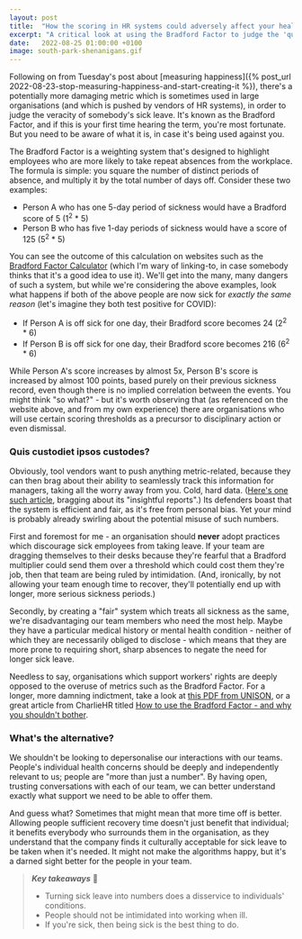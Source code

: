 ```yaml
---
layout: post
title:  "How the scoring in HR systems could adversely affect your health"
excerpt: "A critical look at using the Bradford Factor to judge the 'quality' of sickness."
date:   2022-08-25 01:00:00 +0100
image: south-park-shenanigans.gif
---
```


Following on from Tuesday's post about [measuring happiness]({% post_url 2022-08-23-stop-measuring-happiness-and-start-creating-it %}), there's a potentially more damaging metric which is sometimes used in large organisations (and which is pushed by vendors of HR systems), in order to judge the veracity of somebody's sick leave. It's known as the Bradford Factor, and if this is your first time hearing the term, you're most fortunate. But you need to be aware of what it is, in case it's being used against you.

The Bradford Factor is a weighting system that's designed to highlight employees who are more likely to take repeat absences from the workplace. The formula is simple: you square the number of distinct periods of absence, and multiply it by the total number of days off. Consider these two examples:

* Person A who has one 5-day period of sickness would have a Bradford score of 5 (1<sup>2</sup> * 5)
* Person B who has five 1-day periods of sickness would have a score of 125 (5<sup>2</sup> * 5)

You can see the outcome of this calculation on websites such as the [Bradford Factor Calculator](https://www.bradfordfactorcalculator.com/) (which I'm wary of linking-to, in case somebody thinks that it's a good idea to use it). We'll get into the many, many dangers of such a system, but while we're considering the above examples, look what happens if both of the above people are now sick for _exactly the same reason_ (let's imagine they both test positive for COVID):

* If Person A is off sick for one day, their Bradford score becomes 24 (2<sup>2</sup> * 6)
* If Person B is off sick for one day, their Bradford score becomes 216 (6<sup>2</sup> * 6)

While Person A's score increases by almost 5x, Person B's score is increased by almost 100 points, based purely on their previous sickness record, even though there is no implied correlation between the events. You might think "so what?" - but it's worth observing that (as referenced on the website above, and from my own experience) there are organisations who will use certain scoring thresholds as a precursor to disciplinary action or even dismissal.

### Quis custodiet ipsos custodes?

Obviously, tool vendors want to push anything metric-related, because they can then brag about their ability to seamlessly track this information for managers, taking all the worry away from you. Cold, hard data. ([Here's one such article](https://www.breathehr.com/en-gb/bradford-factor-calculator), bragging about its "insightful reports".) Its defenders boast that the system is efficient and fair, as it's free from personal bias. Yet your mind is probably already swirling about the potential misuse of such numbers.

First and foremost for me - an organisation should **never** adopt practices which discourage sick employees from taking leave. If your team are dragging themselves to their desks because they're fearful that a Bradford multiplier could send them over a threshold which could cost them they're job, then that team are being ruled by intimidation. (And, ironically, by not allowing your team enough time to recover, they'll potentially end up with longer, more serious sickness periods.) 

Secondly, by creating a "fair" system which treats all sickness as the same, we're disadvantaging our team members who need the most help. Maybe they have a particular medical history or mental health condition - neither of which they are necessarily obliged to disclose - which means that they are more prone to requiring short, sharp absences to negate the need for longer sick leave.

Needless to say, organisations which support workers' rights are deeply opposed to the overuse of metrics such as the Bradford Factor. For a longer, more damning indictment, take a look at [this PDF from UNISON](https://www.unison.org.uk/content/uploads/2014/09/TowebFact-Sheet-on-the-Bradford-Factor2.pdf), or a great article from CharlieHR titled [How to use the Bradford Factor - and why you shouldn't bother](https://www.charliehr.com/blog/how-to-use-the-bradford-factor-and-why-you-shouldnt-bother-2/).

### What's the alternative?

We shouldn't be looking to depersonalise our interactions with our teams. People's individual health concerns should be deeply and independently relevant to us; people are "more than just a number". By having open, trusting conversations with each of our team, we can better understand exactly what support we need to be able to offer them. 

And guess what? Sometimes that might mean that more time off is better. Allowing people sufficient recovery time doesn't just benefit that individual; it benefits everybody who surrounds them in the organisation, as they understand that the company finds it culturally acceptable for sick leave to be taken when it's needed. It might not make the algorithms happy, but it's a darned sight better for the people in your team. 

> **_Key takeaways_** 📝  
> * Turning sick leave into numbers does a disservice to individuals' conditions.
> * People should not be intimidated into working when ill.
> * If you're sick, then being sick is the best thing to do.